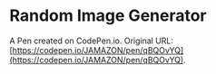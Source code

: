 # Random Image Generator

A Pen created on CodePen.io. Original URL: [https://codepen.io/JAMAZON/pen/qBQOvYQ](https://codepen.io/JAMAZON/pen/qBQOvYQ).

